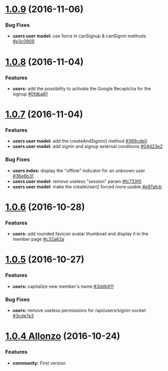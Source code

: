 <a name="1.0.9"></a>
# [1.0.9](https://github.com/CodeCorico/allons-y-community/compare/1.0.8...1.0.9) (2016-11-06)

### Bug Fixes
* **users user model:** use force in canSignup & canSignin methods [#e3c0909](https://github.com/CodeCorico/allons-y-community/commit/e3c0909)

<a name="1.0.8"></a>
# [1.0.8](https://github.com/CodeCorico/allons-y-community/compare/1.0.7...1.0.8) (2016-11-04)

### Features
* **users:** add the possibility to activate the Google Recaptcha for the signup [#0fdba81](https://github.com/CodeCorico/allons-y-community/commit/0fdba81)

<a name="1.0.7"></a>
# [1.0.7](https://github.com/CodeCorico/allons-y-community/compare/1.0.6...1.0.7) (2016-11-04)

### Features
* **users user model:** add the createAndSignin() method [#369cde0](https://github.com/CodeCorico/allons-y-community/commit/369cde0)
* **users user model:** add signin and signup external conditions [#04d23e2](https://github.com/CodeCorico/allons-y-community/commit/04d23e2)

### Bug Fixes
* **users index:** display the "offline" indicator for an unknown user [#36e6b31](https://github.com/CodeCorico/allons-y-community/commit/36e6b31)
* **users user model:** remove useless "session" param [#fc733f0](https://github.com/CodeCorico/allons-y-community/commit/fc733f0)
* **users user model:** make the createUser() forced more usable [#e97afcb](https://github.com/CodeCorico/allons-y-community/commit/e97afcb)

<a name="1.0.6"></a>
# [1.0.6](https://github.com/CodeCorico/allons-y-community/compare/1.0.5...1.0.6) (2016-10-28)

### Features
* **users:** add rounded favicon avatar thumbnail and display it in the member page [#c32a62a](https://github.com/CodeCorico/allons-y-community/commit/c32a62a)

<a name="1.0.5"></a>
# [1.0.5](https://github.com/CodeCorico/allons-y-community/compare/1.0.4...1.0.5) (2016-10-27)

### Features
* **users:** capitalize new member's name [#3ddb911](https://github.com/CodeCorico/allons-y-community/commit/3ddb911)

### Bug Fixes
* **users:** remove useless permissions for /api/users/signin-socket [#3cde7e3](https://github.com/CodeCorico/allons-y-community/commit/3cde7e3)

<a name="1.0.4"></a>
# [1.0.4 Allonzo](https://github.com/CodeCorico/allons-y-community/releases/tag/1.0.4) (2016-10-24)

### Features
* **community:** First version
